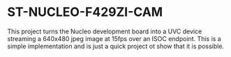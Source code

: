 # ST-NUCLEO-F429ZI-CAM

This project turns the Nucleo development board into a UVC device streaming a 640x480 jpeg image at 15fps over an ISOC endpoint. This is a simple implementation and is just a quick project ot show that it is possible.
